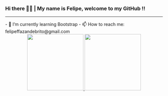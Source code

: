 ### Hi there 👋👋 | My name is Felipe, welcome to my GitHub !!
<hr>
- 🌱 I’m currently learning Bootstrap
- 📫 How to reach me: felipeffazandebrito@gmail.com


<div align="center">
  <a href="https://github.com/ffaZan">
  <img height="180em" src="https://github-readme-stats.vercel.app/api?username=ffaZan&show_icons=true&theme=dracula&include_all_commits=true&count_private=true"/>
  <img height="180em" src="https://github-readme-stats.vercel.app/api/top-langs/?username=ffaZan&layout=compact&langs_count=7&theme=dracula"/>
</div>
